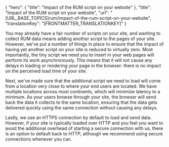 {
  "hero": {
    "title": "Impact of the RUM script on your website"
  },
  "title": "Impact of the RUM script on your website",
  "url": "[URL_BASE_TOPICS]rum/impact-of-the-rum-script-on-your-website",
  "translationKey": "[FRONTMATTER_TRANSLATIONKEY]"
}

You may already have a fair number of scripts on your site, and wanting to collect RUM data means adding another script to the pages of your site. However, we've put a number of things in place to ensure that the impact of having yet another script on your site is reduced to virtually zero. Most importantly, the tiny script we need you to insert in your web pages will perform its work asynchronously. This means that it will not cause any delays in loading or rendering your page in the browser: there is no impact on the perceived load time of your site.

Next, we've made sure that the additional script we need to load will come from a location very close to where your end users are located. We have multiple locations across most continents, which will minimize latency to a minimum. As your users browse through your site, the browser will send back the data it collects to the same location, ensuring that the data gets delivered quickly using the same connection without causing any delays.

Lastly, we use an HTTPS connection by default to load and send data. However, if your site is typically loaded over HTTP and you feel you want to avoid the additional overhead of starting a secure connection with us, there is an option to default back to HTTP, although we recommend using secure connections whenever you can.
